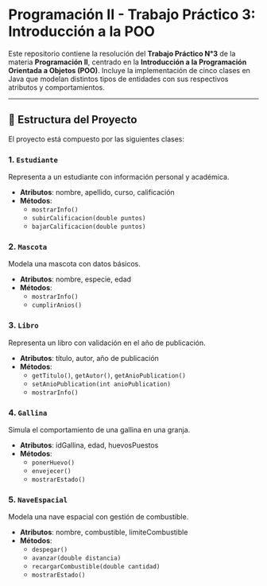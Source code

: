 # Programación II - Trabajo Práctico 3: Introducción a la POO

Este repositorio contiene la resolución del **Trabajo Práctico N°3** de la materia **Programación II**, centrado en la **Introducción a la Programación Orientada a Objetos (POO)**. Incluye la implementación de cinco clases en Java que modelan distintos tipos de entidades con sus respectivos atributos y comportamientos.

---

## 📁 Estructura del Proyecto

El proyecto está compuesto por las siguientes clases:

### 1. **`Estudiante`**
Representa a un estudiante con información personal y académica.
- **Atributos**: nombre, apellido, curso, calificación
- **Métodos**: 
  - `mostrarInfo()`
  - `subirCalificacion(double puntos)`
  - `bajarCalificacion(double puntos)`

### 2. **`Mascota`**
Modela una mascota con datos básicos.
- **Atributos**: nombre, especie, edad
- **Métodos**:
  - `mostrarInfo()`
  - `cumplirAnios()`

### 3. **`Libro`**
Representa un libro con validación en el año de publicación.
- **Atributos**: título, autor, año de publicación
- **Métodos**:
  - `getTitulo()`, `getAutor()`, `getAnioPublication()`
  - `setAnioPublication(int anioPublication)`
  - `mostrarInfo()`

### 4. **`Gallina`**
Simula el comportamiento de una gallina en una granja.
- **Atributos**: idGallina, edad, huevosPuestos
- **Métodos**:
  - `ponerHuevo()`
  - `envejecer()`
  - `mostrarEstado()`

### 5. **`NaveEspacial`**
Modela una nave espacial con gestión de combustible.
- **Atributos**: nombre, combustible, limiteCombustible
- **Métodos**:
  - `despegar()`
  - `avanzar(double distancia)`
  - `recargarCombustible(double cantidad)`
  - `mostrarEstado()`
